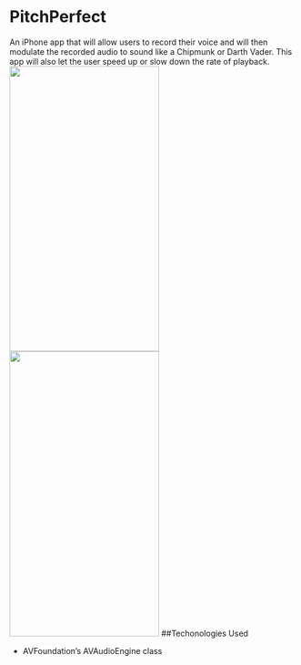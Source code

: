 # PitchPerfect
An iPhone app that will allow users to record their voice and will then modulate the recorded audio to sound like a Chipmunk or Darth Vader. This app will also let the user speed up or slow down the rate of playback.
<img src="http://i.imgur.com/qXkcb7T.jpg" width="263" height="500"> <img src="http://i.imgur.com/1FjVhJ7.jpg" width="263" height="500">
##Techonologies Used
* AVFoundation’s AVAudioEngine class 
